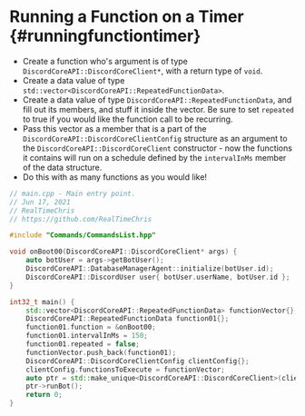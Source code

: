 Running a Function on a Timer {#runningfunctiontimer}
============
- Create a function who's argument is of type `DiscordCoreAPI::DiscordCoreClient*`, with a return type of `void`.
- Create a data value of type `std::vector<DiscordCoreAPI::RepeatedFunctionData>`.
- Create a data value of type `DiscordCoreAPI::RepeatedFunctionData`, and fill out its members, and stuff it inside the vector. Be sure to set `repeated` to true if you would like the function call to be recurring.
- Pass this vector as a member that is a part of the `DiscordCoreAPI::DiscordCoreClientConfig` structure as an argument to the `DiscordCoreAPI::DiscordCoreClient` constructor - now the functions it contains will run on a schedule defined by the `intervalInMs` member of the data structure.
- Do this with as many functions as you would like!

```cpp
// main.cpp - Main entry point.
// Jun 17, 2021
// RealTimeChris
// https://github.com/RealTimeChris

#include "Commands/CommandsList.hpp"

void onBoot00(DiscordCoreAPI::DiscordCoreClient* args) {
	auto botUser = args->getBotUser();
	DiscordCoreAPI::DatabaseManagerAgent::initialize(botUser.id);
	DiscordCoreAPI::DiscordUser user{ botUser.userName, botUser.id };
}

int32_t main() {
	std::vector<DiscordCoreAPI::RepeatedFunctionData> functionVector{};
	DiscordCoreAPI::RepeatedFunctionData function01{};
	function01.function = &onBoot00;
	function01.intervalInMs = 150;
	function01.repeated = false;
	functionVector.push_back(function01);
	DiscordCoreAPI::DiscordCoreClientConfig clientConfig{};
	clientConfig.functionsToExecute = functionVector;
	auto ptr = std::make_unique<DiscordCoreAPI::DiscordCoreClient>(clientConfig);
	ptr->runBot();
	return 0;
}

```
